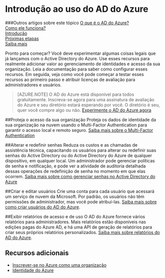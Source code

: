 <properties
	pageTitle="Introdução ao uso do AD do Azure"
	description="Aborda como se inscrever no Azure e primeiros passos que você pode tentar com o AD do Azure."
	services="active-directory"
	documentationCenter=""
	authors="curtand"
	manager="stevenpo"
	editor=""/>

<tags
	ms.service="active-directory"
	ms.workload="identity"
	ms.tgt_pltfrm="na"
	ms.devlang="na"
	ms.topic="article"
	ms.date="02/01/2016"
	ms.author="curtand"/>

# Introdução ao uso do AD do Azure

###Outros artigos sobre este tópico
[O que é o AD do Azure?](active-directory-whatis.md)<br> [Como ele funciona?](active-directory-works.md)<br> [Introdução](active-directory-get-started.md)<br> [Próximas etapas](active-directory-next-steps.md)<br> [Saiba mais](active-directory-learn-map.md)


Pronto para começar? Você deve experimentar algumas coisas legais que já lançamos com o Active Directory do Azure. Use esses recursos para realmente adicionar valor ao gerenciamento de identidades e acesso da sua organização. Leia a documentação para saber como configurar esses recursos. Em seguida, veja como você pode começar a testar esses recursos ao primeiro passo e atribuir licenças de avaliação para administradores e usuários.


> [AZURE.NOTE] O AD do Azure está disponível para todos gratuitamente. Inscreva-se agora para uma assinatura de avaliação do Azure e seu diretório estará esperando por você. O diretório é seu, quer você compre algo ou não. [Experimente o AD do Azure agora](https://azure.microsoft.com/trial/get-started-active-directory/)

##Proteja o acesso da sua organização
Proteja os dados de identidade da sua organização na nuvem usando o Multi-Factor Authentication para garantir o acesso local e remoto seguro. [Saiba mais sobre o Multi-Factor Authentication](../multi-factor-authentication/multi-factor-authentication.md)

##Alterar e redefinir senhas
Reduza os custos e as chamadas de assistência técnica, capacitando os usuários para alterar ou redefinir suas senhas do Active Directory ou do Active Directory do Azure de qualquer dispositivo, em qualquer local. Um administrador pode gerenciar políticas de senha e notificação, e pode ver a atividade de auditoria detalhada dessas operações de redefinição de senha no momento em que elas ocorrem. [Saiba mais sobre como gerenciar senhas no Active Directory do Azure](active-directory-manage-passwords.md)

##Criar e editar usuários
Crie uma conta para cada usuário que acessará um serviço de nuvem da Microsoft. Por padrão, os usuários não têm permissões de administrador, mas você pode atribuí-las. [Saiba mais sobre como criar usuários do AD do Azure](active-directory-create-users.md).

##Exibir relatórios de acesso e de uso
O AD do Azure fornece vários relatórios para administradores. Mais relatórios estão disponíveis nas edições pagas do Azure AD, e há uma API de geração de relatórios para criar seus próprios relatórios personalizados. [Saiba mais sobre relatórios do AD do Azure](active-directory-view-access-usage-reports.md).

## Recursos adicionais

* [Inscrever-se no Azure como uma organização](sign-up-organization.md)
* [Identidade do Azure](fundamentals-identity.md)

<!---HONumber=AcomDC_0204_2016-->